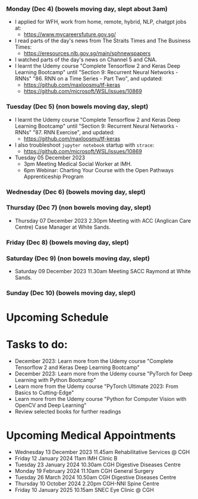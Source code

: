 ### Monday (Dec 4) (bowels moving day, slept about 3am)
- I applied for WFH, work from home, remote, hybrid, NLP, chatgpt jobs at:
    - https://www.mycareersfuture.gov.sg/
- I read parts of the day's news from The Straits Times and The Business Times:
    - https://eresources.nlb.gov.sg/main/sphnewspapers
- I watched parts of the day's news on Channel 5 and CNA.
- I learnt the Udemy course "Complete Tensorflow 2 and Keras Deep Learning Bootcamp" until "Section 9: Recurrent Neural Networks - RNNs" "86. RNN on a Time Series - Part Two", and updated:
    - https://github.com/maxloosmu/tf-keras
    - https://github.com/microsoft/WSL/issues/10869

### Tuesday (Dec 5) (non bowels moving day, slept)
- I learnt the Udemy course "Complete Tensorflow 2 and Keras Deep Learning Bootcamp" until "Section 9: Recurrent Neural Networks - RNNs" "87. RNN Exercise", and updated:
    - https://github.com/maxloosmu/tf-keras
- I also troubleshoot `jupyter notebook` startup with `strace`:
    - https://github.com/microsoft/WSL/issues/10869
- Tuesday 05 December 2023 
    - 3pm Meeting Medical Social Worker at IMH.
    - 6pm Webinar: Charting Your Course with the Open Pathways Apprenticeship Program


### Wednesday (Dec 6) (bowels moving day, slept)


### Thursday (Dec 7) (non bowels moving day, slept)
- Thursday 07 December 2023 2.30pm Meeting with ACC (Anglican Care Centre) Case Manager at White Sands.


### Friday (Dec 8) (bowels moving day, slept)


### Saturday (Dec 9) (non bowels moving day, slept)
- Saturday 09 December 2023 11.30am Meeting SACC Raymond at White Sands.


### Sunday (Dec 10) (bowels moving day, slept)



# Upcoming Schedule

# Tasks to do:
- December 2023: Learn more from the Udemy course "Complete Tensorflow 2 and Keras Deep Learning Bootcamp"
- December 2023: Learn more from the Udemy course "PyTorch for Deep Learning with Python Bootcamp"
- Learn more from the Udemy course "PyTorch Ultimate 2023: From Basics to Cutting-Edge"
- Learn more from the Udemy course "Python for Computer Vision with OpenCV and Deep Learning"
- Review selected books for further readings

# Upcoming Medical Appointments
- Wednesday 13 December 2023 11.45am Rehabilitative Services @ CGH
- Friday 12 January 2024 11am IMH Clinic B
- Tuesday 23 January 2024 10.30am CGH Digestive Diseases Centre
- Monday 19 February 2024 11.10am CGH General Surgery
- Tuesday 26 March 2024 10.50am CGH Digestive Diseases Centre
- Thursday 10 October 2024 2.20pm CGH-NNI Spine Centre
- Friday 10 January 2025 10.15am SNEC Eye Clinic @ CGH
